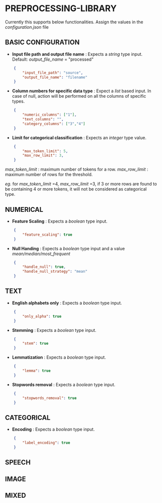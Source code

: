 # PREPROCESSING-LIBRARY
Currently this supports below functionalities. Assign the values in the *configuration.json* file

## BASIC CONFIGURATION

- **Input file path and output file name** : 
Expects a *string* type input.
Default:
    *output_file_name* = "processed"
```json
    {
        "input_file_path": "source",
        "output_file_name": "filename"
    }
```
- **Column numbers for specific data type** : 
Expect a *list* based input. In case of null, action will be performed on all the columns of specific types.
```json
    {
        "numeric_columns": ["1"],
        "text_columns": "",
        "category_columns": ["3","4"] 
    }
```

- **Limit for categorical classification** : 
Expects an *integer* type value.
```json
    {
        "max_token_limit": 5,
        "max_row_limit": 3, 
    }
```
*max_token_limit* : maximum number of tokens for a row.
*max_row_limit* : maximum number of rows for the threshold.

*eg.* 
for *max_token_limit* =4, *max_row_limit* =3, if 3 or more rows are found to be containing 4 or more tokens, it will not be considered as categorical type.


## NUMERICAL
- **Feature Scaling** : 
Expects a *boolean* type input.
```json
    {
        "feature_scaling": true
    }
```
- **Null Handing** :
Expects a *boolean* type input and a value *mean/median/most_frequent*
```json
    {
        "handle_null": true,
        "handle_null_strategy": "mean"
    }
```

## TEXT
- **English alphabets only** : 
Expects a *boolean* type input.
```json
    {
        "only_alpha": true
    }
```
- **Stemming** :
Expects a *boolean* type input.
```json
    {
        "stem": true
    }
```

- **Lemmatization** :
Expects a *boolean* type input.
```json
    {
        "lemma": true
    }
```

- **Stopwords removal** :
Expects a *boolean* type input.
```json
    {
        "stopwords_removal": true
    }
```

 
## CATEGORICAL
- **Encoding** :
Expects a *boolean* type input.
```json
    {
        "label_encoding": true
    }
```

## SPEECH
## IMAGE
## MIXED